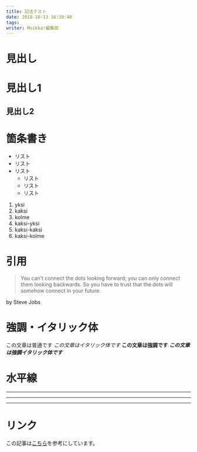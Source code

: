 ```yaml
---
title: 記法テスト
date: 2018-10-13 16:39:40
tags:
writer: Moikka!編集部
---
```

# 見出し

# 見出し1
## 見出し2

# 箇条書き
- リスト
- リスト
- リスト
  - リスト
  - リスト
  - リスト

1. yksi
1. kaksi
1. kolme
  1. kaksi-yksi
  1. kaksi-kaksi
  1. kaksi-kolme

# 引用
> You can’t connect the dots looking forward; you can only connect them
> looking backwards. So you have to trust that the dots will somehow
> connect in your future.

by Steve Jobs


# 強調・イタリック体
この文章は普通です
_この文章はイタリック体です_
__この文章は強調です__
___この文章は強調イタリック体です___

# 水平線

***

___

---

# リンク
この記事は[こちら](https://qiita.com/tbpgr/items/989c6badefff69377da7)を参考にしています。

